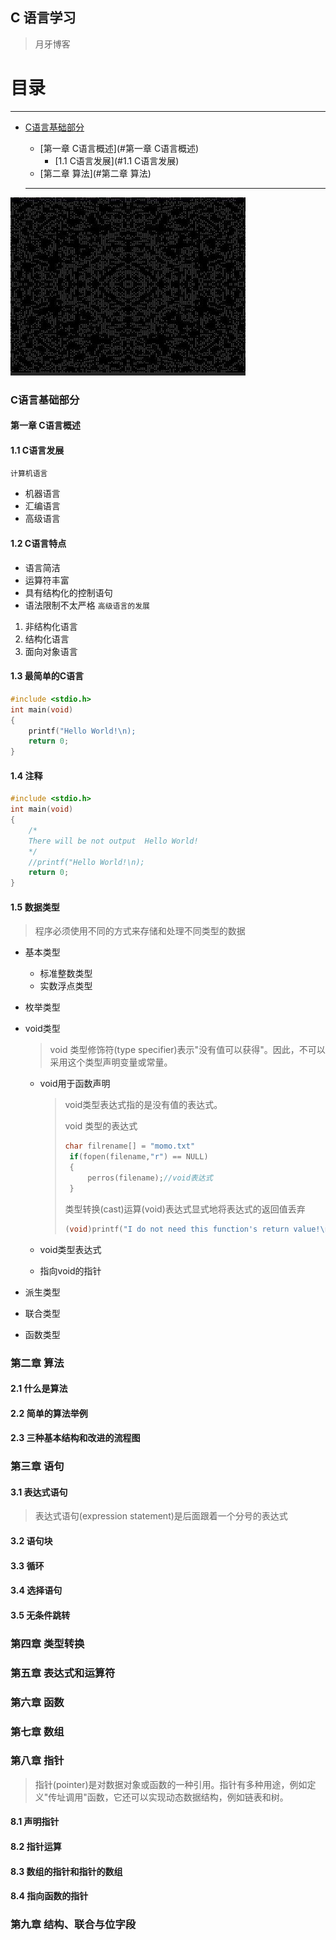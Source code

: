 ## C 语言学习

>月牙博客



# 目录

---

* [C语言基础部分](#C语言基础部分)

  * [第一章 C语言概述](#第一章 C语言概述)
    * [1.1 C语言发展](#1.1 C语言发展)
  * [第二章 算法](#第二章 算法)

  

  

  

  

  

  

  

  

  

  

  

  

  

  ---

  

  



![](Image/C.png)

### C语言基础部分






#### 第一章 C语言概述

#### 1.1 C语言发展
`计算机语言`

- 机器语言
- 汇编语言
- 高级语言


#### 1.2 C语言特点

- 语言简洁
- 运算符丰富
- 具有结构化的控制语句
- 语法限制不太严格
`高级语言的发展`
1. 非结构化语言
2. 结构化语言
3. 面向对象语言

#### 1.3 最简单的C语言

```c
#include <stdio.h>
int main(void)
{
    printf("Hello World!\n);
    return 0;
}
```
#### 1.4 注释

```c
#include <stdio.h>
int main(void)
{
    /*
    There will be not output  Hello World!
    */
    //printf("Hello World!\n);
    return 0;
}
```

#### 1.5 数据类型

> 程序必须使用不同的方式来存储和处理不同类型的数据

* 基本类型
  * 标准整数类型
  * 实数浮点类型
  
* 枚举类型

* void类型

  > void 类型修饰符(type specifier)表示"没有值可以获得"。因此，不可以采用这个类型声明变量或常量。

  * void用于函数声明

    > void类型表达式指的是没有值的表达式。
    >
    > void 类型的表达式
    >
    > ```c
    > char filrename[] = "momo.txt"
    >  if(fopen(filename,"r") == NULL)
    >  {
    >      perros(filename);//void表达式
    >  }
    > ```
    >
    > 类型转换(cast)运算(void)表达式显式地将表达式的返回值丢弃
    >
    > ```c
    > (void)printf("I do not need this function's return value!\n");
    > ```
    >
    > 

  * void类型表达式

  * 指向void的指针

* 派生类型

* 联合类型

* 函数类型





### 第二章 算法

#### 2.1 什么是算法

#### 2.2 简单的算法举例

#### 2.3 三种基本结构和改进的流程图



### 第三章 语句

#### 3.1 表达式语句

> 表达式语句(expression statement)是后面跟着一个分号的表达式

#### 3.2 语句块

#### 3.3 循环

#### 3.4 选择语句

#### 3.5 无条件跳转





### 第四章 类型转换



### 第五章 表达式和运算符



### 第六章 函数

### 第七章 数组

### 第八章 指针

> 指针(pointer)是对数据对象或函数的一种引用。指针有多种用途，例如定义"传址调用"函数，它还可以实现动态数据结构，例如链表和树。

#### 8.1 声明指针



#### 8.2 指针运算



#### 8.3 数组的指针和指针的数组



#### 8.4 指向函数的指针



### 第九章 结构、联合与位字段



















